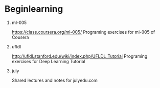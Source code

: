 Beginlearning
===============

1. ml-005

    https://class.coursera.org/ml-005/ 
    Programing exercises for ml-005 of Cousera 

2. ufldl

    http://ufldl.stanford.edu/wiki/index.php/UFLDL_Tutorial
    Programing exercises for Deep Learning Tutorial

3.  july

    Shared lectures and notes for julyedu.com


